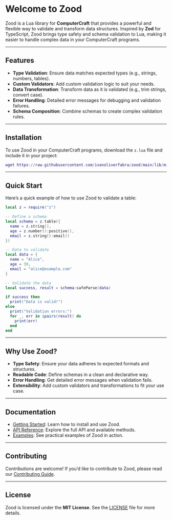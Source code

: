# Welcome to Zood

Zood is a Lua library for **ComputerCraft** that provides a powerful and flexible way to validate and transform data structures. Inspired by **Zod** for TypeScript, Zood brings type safety and schema validation to Lua, making it easier to handle complex data in your ComputerCraft programs.

---

## Features

- **Type Validation**: Ensure data matches expected types (e.g., strings, numbers, tables).
- **Custom Validators**: Add custom validation logic to suit your needs.
- **Data Transformation**: Transform data as it is validated (e.g., trim strings, convert case).
- **Error Handling**: Detailed error messages for debugging and validation failures.
- **Schema Composition**: Combine schemas to create complex validation rules.

---

## Installation

To use Zood in your ComputerCraft programs, download the `z.lua` file and include it in your project:

```lua
wget https://raw.githubusercontent.com/ivanoliverfabra/zood/main/lib/minified.lua
```

---

## Quick Start

Here’s a quick example of how to use Zood to validate a table:

```lua
local z = require("z")

-- Define a schema
local schema = z.table({
  name = z.string(),
  age = z.number():positive(),
  email = z.string():email()
})

-- Data to validate
local data = {
  name = "Alice",
  age = 30,
  email = "alice@example.com"
}

-- Validate the data
local success, result = schema:safeParse(data)

if success then
  print("Data is valid!")
else
  print("Validation errors:")
  for _, err in ipairs(result) do
    print(err)
  end
end
```

---

## Why Use Zood?

- **Type Safety**: Ensure your data adheres to expected formats and structures.
- **Readable Code**: Define schemas in a clean and declarative way.
- **Error Handling**: Get detailed error messages when validation fails.
- **Extensibility**: Add custom validators and transformations to fit your use case.

---

## Documentation

- [Getting Started](getting-started.md): Learn how to install and use Zood.
- [API Reference](api-reference.md): Explore the full API and available methods.
- [Examples](examples.md): See practical examples of Zood in action.

---

## Contributing

Contributions are welcome! If you’d like to contribute to Zood, please read our [Contributing Guide](CONTRIBUTING.md).

---

## License

Zood is licensed under the **MIT License**. See the [LICENSE](LICENSE) file for more details.
